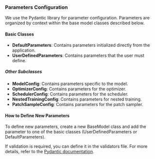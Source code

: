### Parameters Configuration
We use the Pydantic library for parameter configuration. Parameters are organized by context within the base model classes described below.

#### Basic Classes
- **DefaultParameters**: Contains parameters initialized directly from the application.
- **UserDefinedParameters**: Contains parameters that the user must define.
##### Other Subclasses
- **ModelConfig**: Contains parameters specific to the model.
- **OptimizerConfig**: Contains parameters for the optimizer.
- **SchedulerConfig**: Contains parameters for the scheduler.
- **NestedTrainingConfig**: Contains parameters for nested training.
- **PatchSampleConfig**: Contains parameters for the patch sampler.

#### How to Define New Parameters
To define new parameters, create a new BaseModel class and add the parameter to one of the basic classes (UserDefinedParameters or DefaultParameters).

If validation is required, you can define it in the validators file.
For more details, refer to the [Pydantic documentation](https://docs.pydantic.dev/latest/).
 